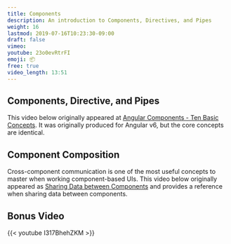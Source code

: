 ```yaml
---
title: Components
description: An introduction to Components, Directives, and Pipes
weight: 16
lastmod: 2019-07-16T10:23:30-09:00
draft: false
vimeo:
youtube: 23o0evRtrFI
emoji: 📦
free: true
video_length: 13:51
---
```


## Components, Directive, and Pipes

This video below originally appeared at [Angular Components - Ten Basic Concepts](https://angularfirebase.com/lessons/angular-components-basics-top-ten/). It was originally produced for Angular v6, but the core concepts are identical.

## Component Composition

Cross-component communication is one of the most useful concepts to master when working component-based UIs. This video below originally appeared as [Sharing Data between Components](https://angularfirebase.com/lessons/sharing-data-between-angular-components-four-methods/) and provides a reference when sharing data between components.

## Bonus Video

<div class="vid-center">
{{< youtube I317BhehZKM >}}
</div>
